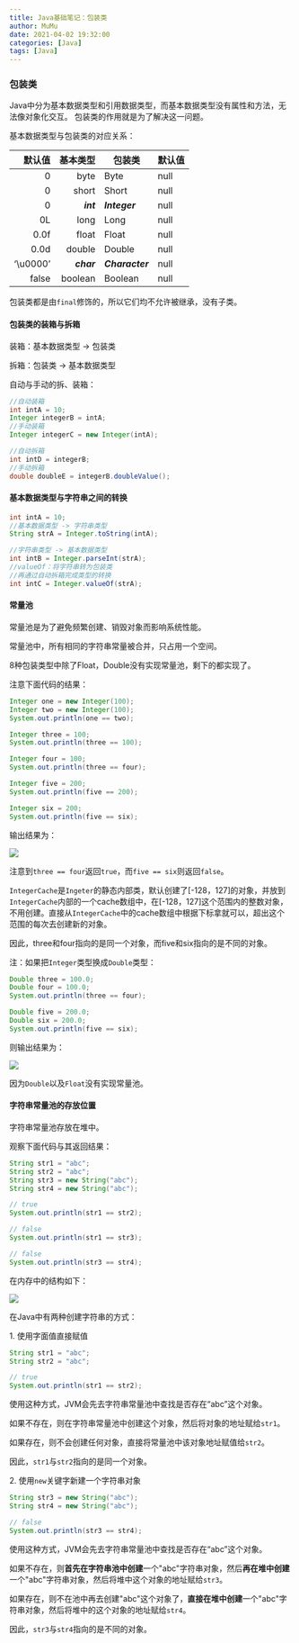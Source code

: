 ```yaml
---
title: Java基础笔记：包装类
author: MuMu
date: 2021-04-02 19:32:00
categories: [Java]
tags: [Java]
---
```


### 包装类

Java中分为基本数据类型和引用数据类型，而基本数据类型没有属性和方法，无法像对象化交互。
包装类的作用就是为了解决这一问题。

基本数据类型与包装类的对应关系：

|   默认值 |   基本类型 | 包装类          | 默认值 |
| -------: | ---------: | --------------- | ------ |
|        0 |       byte | Byte            | null   |
|        0 |      short | Short           | null   |
|        0 |  ***int*** | ***Integer***   | null   |
|       0L |       long | Long            | null   |
|     0.0f |      float | Float           | null   |
|     0.0d |     double | Double          | null   |
| ‘\u0000’ | ***char*** | ***Character*** | null   |
|    false |    boolean | Boolean         | null   |

包装类都是由`final`修饰的，所以它们均不允许被继承，没有子类。

#### 包装类的装箱与拆箱

装箱：基本数据类型 -> 包装类

拆箱：包装类 -> 基本数据类型

自动与手动的拆、装箱：

```java
//自动装箱
int intA = 10;
Integer integerB = intA;
//手动装箱
Integer integerC = new Integer(intA);

//自动拆箱
int intD = integerB;
//手动拆箱
double doubleE = integerB.doubleValue();
```

#### 基本数据类型与字符串之间的转换

```java
int intA = 10;
//基本数据类型 -> 字符串类型
String strA = Integer.toString(intA);

//字符串类型 -> 基本数据类型
int intB = Integer.parseInt(strA);
//valueOf：将字符串转为包装类
//再通过自动拆箱完成类型的转换
int intC = Integer.valueOf(strA);
```

#### 常量池

常量池是为了避免频繁创建、销毁对象而影响系统性能。

常量池中，所有相同的字符串常量被合并，只占用一个空间。

8种包装类型中除了Float，Double没有实现常量池，剩下的都实现了。

注意下面代码的结果：

```java
Integer one = new Integer(100);
Integer two = new Integer(100);
System.out.println(one == two);

Integer three = 100;
System.out.println(three == 100);

Integer four = 100;
System.out.println(three == four);

Integer five = 200;
System.out.println(five == 200);

Integer six = 200;
System.out.println(five == six);
```

输出结果为：

![](https://blog.caowei.xyz/blog/Jbasic-4.png)

注意到`three == four`返回`true`，而`five == six`则返回`false`。

`IntegerCache`是`Ingeter`的静态内部类，默认创建了[-128，127]的对象，并放到`IntegerCache`内部的一个cache数组中，在[-128，127]这个范围内的整数对象，不用创建。直接从`IntegerCache`中的cache数组中根据下标拿就可以，超出这个范围的每次去创建新的对象。

因此，three和four指向的是同一个对象，而five和six指向的是不同的对象。

注：如果把`Integer`类型换成`Double`类型：

```java
Double three = 100.0;
Double four = 100.0;
System.out.println(three == four);

Double five = 200.0;
Double six = 200.0;
System.out.println(five == six);
```

则输出结果为：

![](https://blog.caowei.xyz/blog/Jbasic-5.png)

因为`Double`以及`Float`没有实现常量池。

#### 字符串常量池的存放位置

字符串常量池存放在堆中。

观察下面代码与其返回结果：

```java
String str1 = "abc";
String str2 = "abc";
String str3 = new String("abc");
String str4 = new String("abc");

// true
System.out.println(str1 == str2);

// false
System.out.println(str1 == str3);

// false
System.out.println(str3 == str4);
```

在内存中的结构如下：

![](https://blog.caowei.xyz/blog/Jbasic-6.png)

在Java中有两种创建字符串的方式：

1\. 使用字面值直接赋值

```java
String str1 = "abc";
String str2 = "abc";

// true
System.out.println(str1 == str2);
```

使用这种方式，JVM会先去字符串常量池中查找是否存在“abc”这个对象。

如果不存在，则在字符串常量池中创建这个对象，然后将对象的地址赋给`str1`。

如果存在，则不会创建任何对象，直接将常量池中该对象地址赋值给`str2`。

因此，`str1`与`str2`指向的是同一个对象。

2\. 使用`new`关键字新建一个字符串对象

```java
String str3 = new String("abc");
String str4 = new String("abc");

// false
System.out.println(str3 == str4);
```

使用这种方式，JVM会先去字符串常量池中查找是否存在“abc”这个对象。

如果不存在，则**首先在字符串池中创建**一个"abc"字符串对象，然后**再在堆中创建**一个"abc"字符串对象，然后将堆中这个对象的地址赋给`str3`。

如果存在，则不在池中再去创建"abc"这个对象了，**直接在堆中创建**一个"abc"字符串对象，然后将堆中的这个对象的地址赋给`str4`。

因此，`str3`与`str4`指向的是不同的对象。
